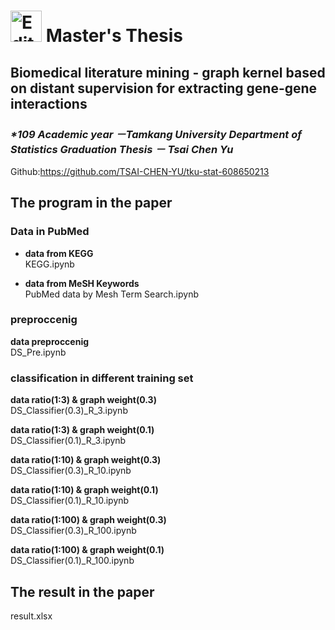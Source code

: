# <img src="https://upload.wikimedia.org/wikipedia/zh/thumb/d/db/Tamkang_University_logo.svg/630px-Tamkang_University_logo.svg.png" alt="Editor" width="50"> Master's Thesis
## Biomedical literature mining - graph kernel based on distant supervision for extracting gene-gene interactions
### _*109 Academic year －Tamkang University Department of Statistics  Graduation Thesis － Tsai Chen Yu_

Github:https://github.com/TSAI-CHEN-YU/tku-stat-608650213

## The program in the paper  
### Data in PubMed
- **data from KEGG**  
KEGG.ipynb

- **data from MeSH Keywords**  
PubMed data by Mesh Term Search.ipynb

### preproccenig
**data preproccenig**  
DS_Pre.ipynb


### classification in different training set 
**data ratio(1:3) & graph weight(0.3)**  
DS_Classifier(0.3)_R_3.ipynb

**data ratio(1:3) & graph weight(0.1)**  
DS_Classifier(0.1)_R_3.ipynb

**data ratio(1:10) & graph weight(0.3)**  
DS_Classifier(0.3)_R_10.ipynb

**data ratio(1:10) & graph weight(0.1)**  
DS_Classifier(0.1)_R_10.ipynb

**data ratio(1:100) & graph weight(0.3)**  
DS_Classifier(0.3)_R_100.ipynb

**data ratio(1:100) & graph weight(0.1)**  
DS_Classifier(0.1)_R_100.ipynb

## The result in the paper
result.xlsx
